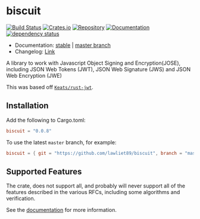# biscuit

[![Build Status](https://travis-ci.org/lawliet89/biscuit.svg)](https://travis-ci.org/lawliet89/biscuit)
[![Crates.io](https://img.shields.io/crates/v/biscuit.svg)](https://crates.io/crates/biscuit)
[![Repository](https://img.shields.io/github/tag/lawliet89/biscuit.svg)](https://github.com/lawliet89/biscuit)
[![Documentation](https://docs.rs/biscuit/badge.svg)](https://docs.rs/biscuit)
[![dependency status](https://deps.rs/repo/github/lawliet89/biscuit/status.svg)](https://deps.rs/repo/github/lawliet89/biscuit)

- Documentation:  [stable](https://docs.rs/biscuit/) | [master branch](https://lawliet89.github.io/biscuit)
- Changelog: [Link](https://github.com/lawliet89/biscuit/blob/master/CHANGELOG.md)

A library to work with Javascript Object Signing and Encryption(JOSE),
including JSON Web Tokens (JWT), JSON Web Signature (JWS) and JSON Web Encryption (JWE)

This was based off [`Keats/rust-jwt`](https://github.com/Keats/rust-jwt).

## Installation

Add the following to Cargo.toml:

```toml
biscuit = "0.0.8"
```

To use the latest `master` branch, for example:

```toml
biscuit = { git = "https://github.com/lawliet89/biscuit", branch = "master" }
```

## Supported Features

The crate, does not support all, and probably will never support all of
the features described in the various RFCs, including some algorithms and verification.

See the [documentation](https://github.com/lawliet89/biscuit/blob/master/doc/supported.md) for more information.
